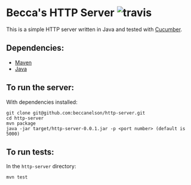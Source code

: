 # Becca's HTTP Server ![travis](https://travis-ci.org/beccanelson/http-server.svg?branch=fix-null-pointer)

This is a simple HTTP server written in Java and tested with [Cucumber](http://cucumber.io). 

## Dependencies:

+ [Maven](https://maven.apache.org/)
+ [Java](http://www.oracle.com/technetwork/systems/index-jsp-138363.html)

## To run the server:

With dependencies installed:
```
git clone git@github.com:beccanelson/http-server.git
cd http-server
mvn package
java -jar target/http-server-0.0.1.jar -p <port number> (default is 5000)
```

## To run tests:

In the `http-server` directory:
```
mvn test
```

